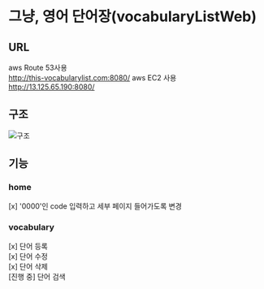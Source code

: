 # 그냥, 영어 단어장(vocabularyListWeb)
## URL
aws Route 53사용<br/>
http://this-vocabularylist.com:8080/
aws EC2 사용<br/>
http://13.125.65.190:8080/
## 구조
![구조](https://github.com/Jiwonna52/vocabularyListWeb/assets/69565759/75660e07-8cb9-423b-b2c0-538837bf2471)
## 기능
### home
[x] '0000'인 code 입력하고 세부 페이지 들어가도록 변경<br/>
### vocabulary
[x] 단어 등록<br/>
[x] 단어 수정<br/>
[x] 단어 삭제<br/>
[진행 중] 단어 검색<br/>

